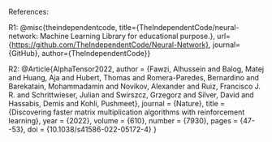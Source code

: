 References:

R1:
@misc{theindependentcode, title={TheIndependentCode/neural-network: Machine Learning Library for educational purpose.}, url={https://github.com/TheIndependentCode/Neural-Network}, journal={GitHub}, author={TheIndependentCode}}



R2:
@Article{AlphaTensor2022,
  author  = {Fawzi, Alhussein and Balog, Matej and Huang, Aja and Hubert, Thomas and Romera-Paredes, Bernardino and Barekatain, Mohammadamin and Novikov, Alexander and Ruiz, Francisco J. R. and Schrittwieser, Julian and Swirszcz, Grzegorz and Silver, David and Hassabis, Demis and Kohli, Pushmeet},
  journal = {Nature},
  title   = {Discovering faster matrix multiplication algorithms with reinforcement learning},
  year    = {2022},
  volume  = {610},
  number  = {7930},
  pages   = {47--53},
  doi     = {10.1038/s41586-022-05172-4}
}

